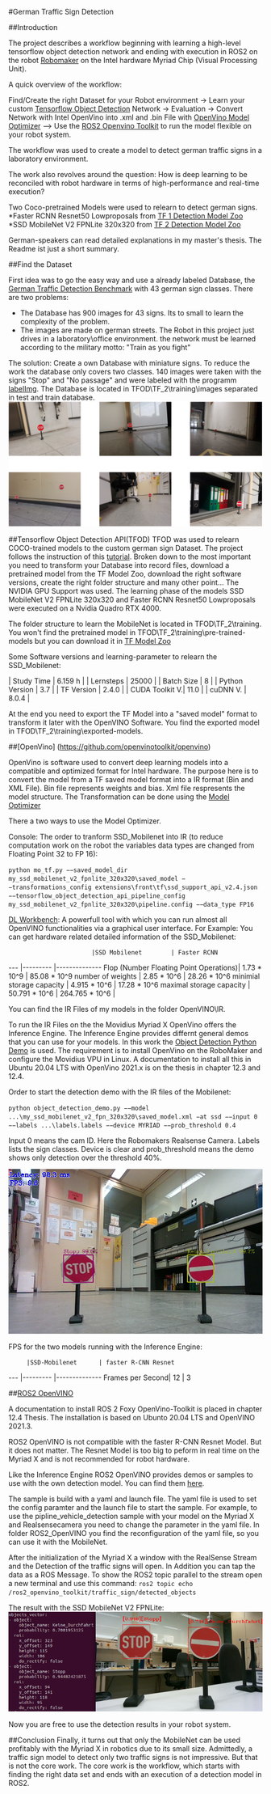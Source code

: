 #German Traffic Sign Detection 

##Introduction 

The project describes a workflow beginning with learning a high-level tensorflow object detection network 
and ending with execution in ROS2 on the robot [Robomaker](https://up-board.org/up-squared-robomaker-pro-kit/)
on the Intel hardware Myriad Chip (Visual Processing Unit).

A quick overview of the workflow: 

Find/Create the right Dataset for your Robot environment -> Learn your custom [Tensorflow Object Detection](https://tensorflow-object-detection-api-tutorial.readthedocs.io/en/latest/training.html) Network -> Evaluation -> Convert Network with Intel OpenVino
into .xml and .bin File with [OpenVino Model Optimizer](https://docs.openvino.ai/latest/openvino_docs_MO_DG_Deep_Learning_Model_Optimizer_DevGuide.html) --> Use the [ROS2 Openvino Toolkit](https://github.com/intel/ros2_openvino_toolkit) to run the model flexible 
on your robot system. 

The workflow was used to create a model to detect german traffic signs in a laboratory environment. 
 
The work also revolves around the question:
How is deep learning to be reconciled with robot hardware in terms of high-performance and real-time execution?

Two Coco-pretrained Models were used to relearn to detect german signs. 
*Faster RCNN Resnet50 Lowproposals from [TF 1 Detection Model Zoo](https://github.com/tensorflow/models/blob/master/research/object_detection/g3doc/tf1_detection_zoo.md)
*SSD MobileNet V2 FPNLite 320x320 from [TF 2 Detection Model Zoo](https://github.com/tensorflow/models/blob/master/research/object_detection/g3doc/tf2_detection_zoo.md)


German-speakers can read detailed explanations in my master's thesis. 
The Readme ist just a short summary.  

##Find the Dataset 

First idea was to go the easy way and use a already labeled Database, the [German Traffic Detection Benchmark](https://benchmark.ini.rub.de/gtsdb_news.html) with 43 german sign classes. 
There are two problems: 
* The Database has 900 images for 43 signs. Its to small to learn the complexity of the problem. 
* The images are made on german streets. The Robot in this project just drives in a laboratory\office environment. the network must be learned according to the military motto: "Train as you fight"

The solution: Create a own Database with miniature signs. To reduce the work the database only covers two classes. 
140 images were taken with the signs "Stop" and "No passage" and were labeled with the programm [labelImg](https://github.com/tzutalin/labelImg).
The Database is located in TFOD\TF_2\training\images separated in test and train database.
![](./images/Datenbank_ex.PNG)

  

##Tensorflow Object Detection API(TFOD)
TFOD was used to relearn COCO-trained models to the custom german sign Dataset. 
The project follows the instruction of this [tutorial](https://tensorflow-object-detection-api-tutorial.readthedocs.io/en/latest/training.html).
Broken down to the most important you need to transform your Database into record files, download a pretrained model from the TF Model Zoo,
download the right software versions, create the right folder structure and many other point... 
The NVIDIA GPU Support was used. The learning phase of the models SSD MobileNet V2 FPNLite 320x320 and Faster RCNN Resnet50 Lowproposals 
were executed on a Nvidia Quadro RTX 4000. 

The folder structure to learn the MobileNet is located in TFOD\TF_2\training\. 
You won't find the pretrained model in TFOD\TF_2\training\pre-trained-models but you can download it in [TF Model Zoo](https://github.com/tensorflow/models/blob/master/research/object_detection/g3doc/tf2_detection_zoo.md)

Some Software versions and learning-parameter to relearn the SSD_Mobilenet: 

| Study Time     | 6.159 h  |
| Lernsteps      | 25000    |
| Batch Size     | 8	    |
| Python Version | 3.7      |
| TF Version     | 2.4.0    |
| CUDA Toolkit V.| 11.0     |
| cuDNN V.       | 8.0.4    |


At the end you need to export the TF Model into a "saved model" format to transform it later with the OpenVINO Software. 
You find the exported model in TFOD\TF_2\training\exported-models. 

##[OpenVino] (https://github.com/openvinotoolkit/openvino) 

OpenVino is software used to convert deep learning models into a compatible and optimized format for Intel hardware.
The purpose here is to convert the model from a TF saved model format into a IR format (Bin and XML File). 
Bin file represents weights and bias. Xml file respresents the model structure. 
The Transformation can be done using the [Model Optimizer](https://docs-openvino-ai.translate.goog/latest/openvino_docs_MO_DG_Deep_Learning_Model_Optimizer_DevGuide.html?_x_tr_sl=en&_x_tr_tl=de&_x_tr_hl=de&_x_tr_pto=op,sc)  

There a two ways to use the Model Optimizer.

Console: The order to tranform SSD_Mobilenet into IR (to reduce computation work on the robot the variables data types are changed from Floating Point 32 to FP 16): 

`python mo_tf.py
−−saved_model_dir my_ssd_mobilenet_v2_fpnlite_320x320\saved_model
−−transformations_config extensions\front\tf\ssd_support_api_v2.4.json
−−tensorflow_object_detection_api_pipeline_config my_ssd_mobilenet_v2_fpnlite_320x320\pipeline.config
−−data_type FP16`

[DL Workbench](https://docs.openvino.ai/latest/workbench_docs_Workbench_DG_Introduction.html): 
A powerfull tool with which you can run almost all OpenVINO functionalities via a graphical user interface. 
For Example: You can get hardware related detailed information of the SSD_Mobilenet: 

        			       |SSD Mobilenet        | Faster RCNN
---      			       |---------	     |--------------
Flop (Number Floating Point Operations)| 1.73 * 10^9	     | 85.08 * 10^9
number of weights  		       | 2.85 * 10^6	     | 28.26 * 10^6
minimial storage capacity              | 4.915 * 10^6	     | 17.28 * 10^6
maximal storage capacity	       | 50.791 * 10^6       | 264.765 * 10^6            	     |

You can find the IR Files of my models in the folder OpenVINO\IR.


To run the IR Files on the the Movidius Myriad X OpenVino offers the Inference Engine.
The Inference Engine provides differnt general demos that you can use for your models. 
In this work the [Object Detection Python Demo](https://docs.openvino.ai/latest/omz_demos_object_detection_demo_python.html) is used.
The requirement is to install OpenVino on the RoboMaker and configure the Movidius VPU in Linux. 
A documentation to install all this in Ubuntu 20.04 LTS with OpenVino 2021.x is on the thesis in chapter 12.3 and 12.4. 


Order to start the detection demo with the IR files of the Mobilenet: 

`python object_detection_demo.py
−−model ...\my_ssd_mobilenet_v2_fpn_320x320\saved_model.xml
−at ssd
−−input 0
−−labels ...\labels.labels
−−device MYRIAD
−−prob_threshold 0.4`

Input 0 means the cam ID. Here the Robomakers Realsense Camera.
Labels lists the sign classes. 
Device is clear and prob_threshold means the demo shows only detection over the threshold 40%. 

![](./images/myriad-ie-ssd-mobilenet.png)
 

FPS for the two models running with the Inference Engine: 

	 	 |SSD-Mobilenet      | faster R-CNN Resnet
---      	 |---------	     |--------------
Frames per Second|   12		     | 3
         	 

##[ROS2 OpenVINO](https://github.com/intel/ros2_openvino_toolkit) 

A documentation to install ROS 2 Foxy OpenVino-Toolkit is placed in chapter 12.4 Thesis. 
The installation is based on Ubunto 20.04 LTS and OpenVINO 2021.3. 

ROS2 OpenVINO is not compatible with the faster R-CNN Resnet Model. 
But it does not matter. The Resnet Model is too big to peform in real time on the Myriad X and is not recommended for robot hardware. 

Like the Inference Engine ROS2 OpenVINO provides demos or samples to use with the own detection model. 
You can find them [here](https://github.com/intel/ros2_openvino_toolkit/tree/master/sample). 

The sample is build with a yaml and launch file. The yaml file is used to set the config paramter and the launch file to start the sample. 
For example, to use the pipline_vehicle_detection sample with your model on the Myriad X and Realsensecamera you need to change the parameter in the yaml file.
In folder ROS2_OpenVINO you find the reconfiguration of the yaml file, so you can use it with the MobileNet. 


After the initialization of the Myriad X a window with the RealSense Stream and the Detection of the traffic signs will open. 
In Addition you can tap the data as a ROS Message. To show the ROS2 topic parallel to the stream open a new terminal and use this 
command: 
`ros2 topic echo /ros2_openvino_toolkit/traffic_sign/detected_objects` 

The result with the SSD MobileNet V2 FPNLite: 
![](./images/ROS2OPenVINO.png)

Now you are free to use the detection results in your robot system. 


##Conclusion
Finally, it turns out that only the MobileNet can be used profitably with the Myriad X in robotics due to its small size. 
Admittedly, a traffic sign model to detect only two traffic signs is not impressive. But that is not the core work. 
The core work is the workflow, which starts with finding the right data set and ends with an execution of a detection model in ROS2.


